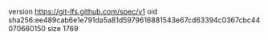 version https://git-lfs.github.com/spec/v1
oid sha256:ee489cab6e1e791da5a81d5979616881543e67cd63394c0367cbc44070660150
size 1769
